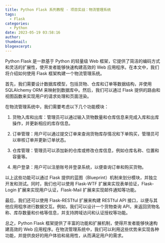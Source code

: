 ```yaml
---
title: Python Flask 系列教程 - 项目实战：物流管理系统
tags:
  - Flask
categories:
  - Python
date: 2023-05-19 03:58:16
author:
thumbnail:
blogexcerpt:
---
```

Python Flask 是一款基于 Python 的轻量级 Web 框架，它提供了简洁的编码方式和灵活的扩展性，使开发者能够快速构建高效的 Web 应用程序。在本文中，我们将介绍如何使用 Flask 框架构建一个物流管理系统。

首先，我们需要设计数据库模型，包括货物、仓库和订单等数据结构，并使用 SQLAlchemy ORM 来映射到数据库中。然后，我们可以通过 Flask 提供的路由和视图函数来实现用户的请求处理和页面渲染。

在物流管理系统中，我们需要考虑以下几个功能模块：

1. 货物入库和出库：管理员可以通过输入货物数量和仓库信息来完成入库和出库操作，并更新相应的库存信息。

2. 订单管理：用户可以通过提交订单来查询货物库存情况和下单购买，管理员可以审核订单并更新订单状态。

3. 仓库管理：管理员可以添加新的仓库或修改仓库信息，例如仓库名称、位置和容量等。

4. 用户登录：用户可以注册账号并登录系统，以便查询订单和购买货物。

以上这些功能可以通过 Flask 提供的蓝图（Blueprint）机制来划分模块，并独立开发和测试。同时，我们也可以使用 Flask-WTF 扩展来实现表单验证，Flask-Login 扩展来实现用户认证，Flask-Mail 扩展来实现邮件通知等功能。

最后，我们还可以使用 Flask-RESTful 扩展来构建 RESTful API 接口，以便与其他应用程序进行数据交互。例如，我们可以设计一个货物查询 API，来返回货物名称、库存数量和价格等信息，并支持跨域访问和认证授权等功能。

总之，Python Flask 框架提供了丰富的功能和扩展机制，使得开发者能够快速构建高效的 Web 应用程序。在物流管理系统中，我们可以利用这些优势来实现各种功能，并提供良好的用户体验和易用性，从而满足用户的需求。
